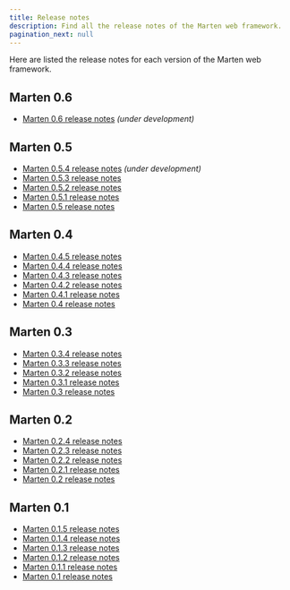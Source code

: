 ```yaml
---
title: Release notes
description: Find all the release notes of the Marten web framework.
pagination_next: null
---
```


Here are listed the release notes for each version of the Marten web framework.

## Marten 0.6

* [Marten 0.6 release notes](./release-notes/0.6.md) _(under development)_

## Marten 0.5

* [Marten 0.5.4 release notes](./release-notes/0.5.4.md) _(under development)_
* [Marten 0.5.3 release notes](./release-notes/0.5.3.md)
* [Marten 0.5.2 release notes](./release-notes/0.5.2.md)
* [Marten 0.5.1 release notes](./release-notes/0.5.1.md)
* [Marten 0.5 release notes](./release-notes/0.5.md)

## Marten 0.4

* [Marten 0.4.5 release notes](./release-notes/0.4.5.md)
* [Marten 0.4.4 release notes](./release-notes/0.4.4.md)
* [Marten 0.4.3 release notes](./release-notes/0.4.3.md)
* [Marten 0.4.2 release notes](./release-notes/0.4.2.md)
* [Marten 0.4.1 release notes](./release-notes/0.4.1.md)
* [Marten 0.4 release notes](./release-notes/0.4.md)

## Marten 0.3

* [Marten 0.3.4 release notes](./release-notes/0.3.4.md)
* [Marten 0.3.3 release notes](./release-notes/0.3.3.md)
* [Marten 0.3.2 release notes](./release-notes/0.3.2.md)
* [Marten 0.3.1 release notes](./release-notes/0.3.1.md)
* [Marten 0.3 release notes](./release-notes/0.3.md)

## Marten 0.2

* [Marten 0.2.4 release notes](./release-notes/0.2.4.md)
* [Marten 0.2.3 release notes](./release-notes/0.2.3.md)
* [Marten 0.2.2 release notes](./release-notes/0.2.2.md)
* [Marten 0.2.1 release notes](./release-notes/0.2.1.md)
* [Marten 0.2 release notes](./release-notes/0.2.md)

## Marten 0.1

* [Marten 0.1.5 release notes](./release-notes/0.1.5.md)
* [Marten 0.1.4 release notes](./release-notes/0.1.4.md)
* [Marten 0.1.3 release notes](./release-notes/0.1.3.md)
* [Marten 0.1.2 release notes](./release-notes/0.1.2.md)
* [Marten 0.1.1 release notes](./release-notes/0.1.1.md)
* [Marten 0.1 release notes](./release-notes/0.1.md)
